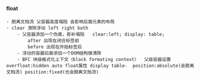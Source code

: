 #### float 
    - 脱离文档流 父容器高度塌陷 会影响后面元素的布局
    - clear 清除浮动 left right both
        - 父容器添加一个伪类，弥补塌陷   clear:left; display: table;
            after 出现在闭合标签前
            before 出现在开始标签后
        - 浮动的容器后面添加一个DOM结构做清除
        - BFC 块级格式化上下文（block formating context）  父级容器设置 overfloat:hidden auto float属性 display table-  position:absolute(会脱离文档流) position:fixed(也会脱离文档流)